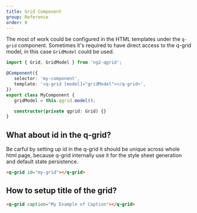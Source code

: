 ```yaml
---
title: Grid Component
group: Reference
order: 0
---
```


The most of work could be configured in the HTML templates under the `q-grid` component. Sometimes it's required to have direct access to the q-grid model, in this case `GridModel` could be used.

```typescript
import { Grid, GridModel } from 'ng2-qgrid';

@Component({
   selector: 'my-component',
   template: '<q-grid [model]="gridModel"></q-grid>',
})
export class MyComponent {
   gridModel = this.qgrid.model();

   constructor(private qgrid: Grid) {}
}
```

## What about id in the q-grid?

Be carful by setting up id in the q-grid it should be unique across whole html page, because q-grid internally use it for the style sheet generation and default state persistence.

```html
<q-grid id="my-grid"></q-grid>
```

## How to setup title of the grid?

```html
<q-grid caption="My Example of Caption"></q-grid>
```
